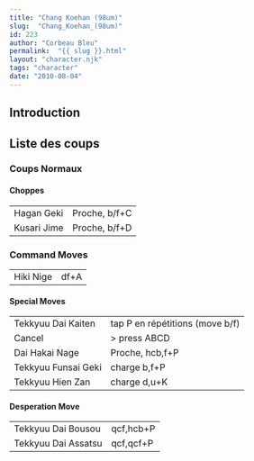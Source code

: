 ```yaml
---
title: "Chang Koehan (98um)"
slug:  "Chang_Koehan_(98um)"
id: 223
author: "Corbeau Bleu"
permalink:  "{{ slug }}.html"
layout: "character.njk"
tags: "character"
date: "2010-08-04"
---
```


## Introduction

## Liste des coups

### Coups Normaux

#### Choppes

|             |               |
|-------------|---------------|
| Hagan Geki  | Proche, b/f+C |
| Kusari Jime | Proche, b/f+D |

### Command Moves

|           |      |
|-----------|------|
| Hiki Nige | df+A |

#### Special Moves

|                     |                                 |
|---------------------|---------------------------------|
| Tekkyuu Dai Kaiten  | tap P en répétitions (move b/f) |
| Cancel              | \> press ABCD                   |
| Dai Hakai Nage      | Proche, hcb,f+P                 |
| Tekkyuu Funsai Geki | charge b,f+P                    |
| Tekkyuu Hien Zan    | charge d,u+K                    |

#### Desperation Move

|                     |           |
|---------------------|-----------|
| Tekkyuu Dai Bousou  | qcf,hcb+P |
| Tekkyuu Dai Assatsu | qcf,qcf+P |
